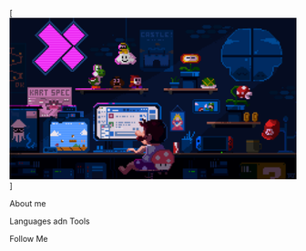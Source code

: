 [![Header](https://github.com/Onerload/Onerload/blob/main/assets/gif%20programing.gif)]

About me

Languages adn Tools

Follow Me